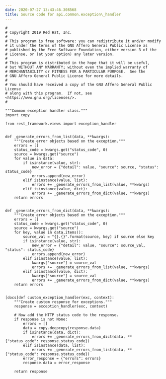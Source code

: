 ```yaml
---
date: 2020-07-27 13:43:46.308568
title: Source code for api.common.exception\_handler
---
```


<div class="highlight">

    #
    # Copyright 2019 Red Hat, Inc.
    #
    # This program is free software: you can redistribute it and/or modify
    # it under the terms of the GNU Affero General Public License as
    # published by the Free Software Foundation, either version 3 of the
    # License, or (at your option) any later version.
    #
    # This program is distributed in the hope that it will be useful,
    # but WITHOUT ANY WARRANTY; without even the implied warranty of
    # MERCHANTABILITY or FITNESS FOR A PARTICULAR PURPOSE.  See the
    # GNU Affero General Public License for more details.
    #
    # You should have received a copy of the GNU Affero General Public License
    # along with this program.  If not, see <https://www.gnu.org/licenses/>.
    #
    
    """Common exception handler class."""
    import copy
    
    from rest_framework.views import exception_handler
    
    
    def _generate_errors_from_list(data, **kwargs):
        """Create error objects based on the exception."""
        errors = []
        status_code = kwargs.get("status_code", 0)
        source = kwargs.get("source")
        for value in data:
            if isinstance(value, str):
                new_error = {"detail": value, "source": source, "status": status_code}
                errors.append(new_error)
            elif isinstance(value, list):
                errors += _generate_errors_from_list(value, **kwargs)
            elif isinstance(value, dict):
                errors += _generate_errors_from_dict(value, **kwargs)
        return errors
    
    
    def _generate_errors_from_dict(data, **kwargs):
        """Create error objects based on the exception."""
        errors = []
        status_code = kwargs.get("status_code", 0)
        source = kwargs.get("source")
        for key, value in data.items():
            source_val = "{}.{}".format(source, key) if source else key
            if isinstance(value, str):
                new_error = {"detail": value, "source": source_val, "status": status_code}
                errors.append(new_error)
            elif isinstance(value, list):
                kwargs["source"] = source_val
                errors += _generate_errors_from_list(value, **kwargs)
            elif isinstance(value, dict):
                kwargs["source"] = source_val
                errors += _generate_errors_from_dict(value, **kwargs)
        return errors
    
    
    [docs]def custom_exception_handler(exc, context):
        """Create custom response for exceptions."""
        response = exception_handler(exc, context)
    
        # Now add the HTTP status code to the response.
        if response is not None:
            errors = []
            data = copy.deepcopy(response.data)
            if isinstance(data, dict):
                errors += _generate_errors_from_dict(data, **{"status_code": response.status_code})
            elif isinstance(data, list):
                errors += _generate_errors_from_list(data, **{"status_code": response.status_code})
            error_response = {"errors": errors}
            response.data = error_response
    
        return response

</div>